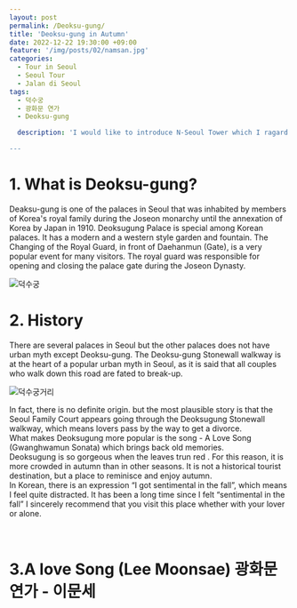 ```yaml
---
layout: post
permalink: /Deoksu-gung/
title: 'Deoksu-gung in Autumn'
date: 2022-12-22 19:30:00 +09:00
feature: '/img/posts/02/namsan.jpg'
categories:
  - Tour in Seoul
  - Seoul Tour
  - Jalan di Seoul
tags:
  - 덕수궁
  - 광화문 연가
  - Deoksu-gung

  description: 'I would like to introduce N-Seoul Tower which I ragard it as a landmark in Seoul. (saya ingin memperkenalkan N-Seoul Tower yang saya anggap Landmark di Seoul / 我想介绍N-SeoulTower我认为在首尔的landmark。)

---
```


# 1. What is Deoksu-gung?
Deaksu-gung is one of the palaces in Seoul that was inhabited by members of Korea's royal family during the Joseon monarchy until the annexation of Korea by Japan in 1910.
Deoksugung Palace is special among Korean palaces. It has a modern and a western style garden and fountain. The Changing of the Royal Guard, in front of Daehanmun (Gate), is a very popular event for many visitors. The royal guard was responsible for opening and closing the palace gate during the Joseon Dynasty.

![덕수궁](/img/posts/02/덕수궁.jpg)
# 2. History
There are several palaces in Seoul but the other palaces does not have urban myth except Deoksu-gung. The Deoksu-gung Stonewall walkway is at the heart of a popular urban myth in Seoul, as it is said that all couples who walk down this road are fated to break-up.

![덕수궁거리](/img/posts/02/덕수궁거리.jpg)

In fact, there is no definite origin. but the most plausible story is that the Seoul Family Court appears going through the Deoksugung Stonewall walkway, which means lovers pass by the way to get a divorce.
<br>
What makes Deoksugung more popular is the song - A Love Song (Gwanghwamun Sonata) which brings back old memories.
<br>
Deoksugung is so gorgeous when the leaves trun red . For this reason, it is more crowded in autumn than in other seasons. It is not a historical tourist destination, but a place to reminisce and enjoy autumn.
<br>
In Korean, there is an expression “I got sentimental in the fall”, which means I feel quite distracted. It has been a long time since I felt “sentimental in the fall” I sincerely recommend that you visit this place whether with your lover or alone.

<br>

# 3.A love Song (Lee Moonsae) 광화문 연가 - 이문세
<iframe width="500" height="375" src="http://www.youtube.com/embed/MRztefKS6sk?

start=10" frameborder="0" allowfullscreen></iframe>
